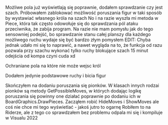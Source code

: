 Możliwe pola już wyświetlają się poprawnie, dodałem sprawdzanie czy jest szach.
Próbowałem zablokować możliwość poruszania figur w taki sposób by wystawiać własnego króla na szach
No i na razie wyszła mi metoda w Piece, która tak często odowołuje się do sprawdzania pól ataku przeciwnika, że zabija program.
Na razie nie mam pomysłu jak do tego sensowniej podejść, bo sprawdzanie stanu całej planszy dla każdego możliwego ruchu wydaje się być bardzo złym pomysłem
EDIT: Chyba jednak udało mi się to naprawić, a nawet wygląda na to, że funkcja od razu pozwala przy szachu wykonać tylko ruchy blokujące szach
15 minut odejścia od kompa czyni cuda xd


Ochraniane pola na które nie może wejsc król

Dodałem jedynie podstawowe ruchy i bicia figur

Skończyłem na dodaniu poruszania się pionków. W klasach innych rodzai pionków są metody GetPossibleMoves, w których dodając logikę poruszania się powinny one działać poprawnie po dodaniu ich w BoardGraphics.DrawPieces.
Zacząłem robić HideMoves i ShowMoves ale coś nie chce mi tego wyświetlać - jakoś jutro to ogarnę
Robiłem to na Riderze, ale z tego co sprawdzałem bez problemu odpala mi się i kompiluje w Visualu 2022
